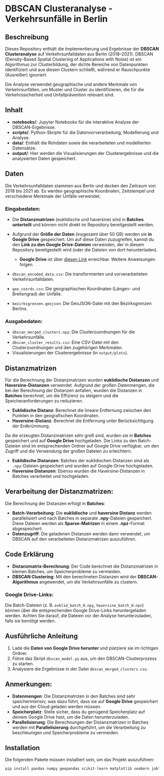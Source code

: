# DBSCAN Clusteranalyse - Verkehrsunfälle in Berlin

## Beschreibung

Dieses Repository enthält die Implementierung und Ergebnisse der **DBSCAN Clusteranalyse** auf Verkehrsunfalldaten aus Berlin (2018–2021). DBSCAN (Density-Based Spatial Clustering of Applications with Noise) ist ein Algorithmus zur Clusterbildung, der dichte Bereiche von Datenpunkten identifiziert und aus diesen Clustern schließt, während er Rauschpunkte (Ausreißer) ignoriert.

Die Analyse verwendet geographische und andere Merkmale von Verkehrsunfällen, um Muster und Cluster zu identifizieren, die für die Verkehrssicherheit und Unfallprävention relevant sind.

## Inhalt

- **notebooks/**: Jupyter Notebooks für die interaktive Analyse der DBSCAN-Ergebnisse.
- **scripts/**: Python-Skripte für die Datenvorverarbeitung, Modellierung und Analyse.
- **data/**: Enthält die Rohdaten sowie die verarbeiteten und modellierten Datensätze.
- **output/**: Hier werden die Visualisierungen der Clusterergebnisse und die analysierten Daten gespeichert.

## Daten

Die Verkehrsunfalldaten stammen aus Berlin und decken den Zeitraum von 2018 bis 2021 ab. Es werden geographische Koordinaten, Zeitstempel und verschiedene Merkmale der Unfälle verwendet.

### Eingabedaten:
- Die **Distanzmatrizen** (euklidische und haversine) sind in **Batches unterteilt** und können nicht direkt im Repository bereitgestellt werden.
- Aufgrund der **Größe der Daten** (insgesamt über 50 GB) werden sie **in Google Drive** gespeichert. Um auf diese Daten zuzugreifen, kannst du den **Link zu den Google Drive-Dateien** verwenden, der in diesem Repository bereitgestellt wird (oder die Dateien von dort herunterladen).
  - **Google Drive** ist über [diesen Link]([https://drive.google.com](https://drive.google.com/drive/folders/1QmqFjW6Ajc4rsulmfUj3tjEL7NWzuWBV?usp=sharing)) erreichbar. Weitere Anweisungen folgen.

- `dbscan_encoded_data.csv`: Die transformierten und vorverarbeiteten Verkehrsunfalldaten.
- `geo_coords.csv`: Die geographischen Koordinaten (Längen- und Breitengrad) der Unfälle.
- `bezirksgrenzen.geojson`: Die GeoJSON-Datei mit den Bezirksgrenzen Berlins.

### Ausgabedaten:

- `dbscan_merged_clusters.npy`: Die Clusterzuordnungen für die Verkehrsunfälle.
- `dbscan_cluster_results.csv`: Eine CSV-Datei mit den Clusterzuordnungen und den zugehörigen Merkmalen.
- Visualisierungen der Clusterergebnisse (in `output/plots`).

## Distanzmatrizen

Für die Berechnung der Distanzmatrizen wurden **euklidische Distanzen** und **Haversine-Distanzen** verwendet. Aufgrund der großen Datenmengen, die bei der Berechnung der Distanzen anfallen, wurden die Distanzen in **Batches** berechnet, um die Effizienz zu steigern und die Speicheranforderungen zu reduzieren.

- **Euklidische Distanz**: Berechnet die lineare Entfernung zwischen den Punkten in den geografischen Koordinaten.
- **Haversine-Distanz**: Berechnet die Entfernung unter Berücksichtigung der Erdkrümmung.

Da die erzeugten Distanzmatrizen sehr groß sind, wurden sie in **Batches** gespeichert und auf **Google Drive** hochgeladen. Die Links zu den Batch-Dateien sind im entsprechenden Ordner auf Google Drive verfügbar, um den Zugriff und die Verwendung der großen Dateien zu erleichtern.

- **Euklidische Distanzen**: Batches der euklidischen Distanzen sind als `.npy`-Dateien gespeichert und wurden auf Google-Drive hochgeladen.
- **Haversine Distanzen**: Ebenso wurden die Haversine-Distanzen in Batches verarbeitet und hochgeladen.

## Verarbeitung der Distanzmatrizen:
Die Berechnung der Distanzen erfolgt in **Batches**:
- **Batch-Verarbeitung**: Die **euklidische** und **haversine Distanz** werden parallelisiert und nach Batches in separate **.npy**-Dateien gespeichert. Diese Dateien werden als **Sparse-Matrizen** in einem **.npz**-Format abgespeichert.
- **Datenzugriff**: Die geladenen Distanzen werden dann verwendet, um DBSCAN auf den verarbeiteten Distanzmatrizen auszuführen.

## Code Erklärung
- **Distanzmatrix-Berechnung**: Der Code berechnet die Distanzmatrizen in kleinen Batches, um Speicherprobleme zu vermeiden.
- **DBSCAN Clustering**: Mit den berechneten Distanzen wird der **DBSCAN-Algorithmus** angewendet, um die Verkehrsunfälle zu clustern.

### Google Drive-Links:

Die Batch-Dateien (z. B. `euklid_batch_0.npy`, `haversine_batch_0.npz`) können über die entsprechenden Google Drive-Links heruntergeladen werden. Achten Sie darauf, die Dateien vor der Analyse herunterzuladen, falls sie benötigt werden.

## Ausführliche Anleitung
1. Lade die **Daten von Google Drive herunter** und platziere sie im richtigen Ordner.
2. Führe das Skript `dbscan_model.py` aus, um den DBSCAN-Clusterprozess zu starten.
3. Analysiere die Ergebnisse in der Datei `dbscan_merged_clusters.csv`.

## Anmerkungen:
- **Datenmengen**: Die Distanzmatrizen in den Batches sind sehr speicherintensiv, was dazu führt, dass sie auf **Google Drive** gespeichert und aus der Cloud geladen werden müssen.
- **Speicherplatz**: Stelle sicher, dass du genügend Speicherplatz auf deinem Google Drive hast, um die Daten herunterzuladen.
- **Parallelisierung**: Die Berechnungen der Distanzmatrizen in Batches werden mit **Parallelisierung** durchgeführt, um die Verarbeitung zu beschleunigen und Speicherprobleme zu vermeiden.

## Installation

Die folgenden Pakete müssen installiert sein, um das Projekt auszuführen:

```bash
pip install pandas numpy geopandas scikit-learn matplotlib seaborn joblib tqdm fiona
